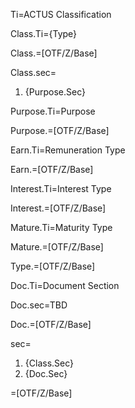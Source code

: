 Ti=ACTUS Classification

Class.Ti={Type}

Class.=[OTF/Z/Base]

Class.sec=<ol><li>{Purpose.Sec}</ol>

Purpose.Ti=Purpose

Purpose.=[OTF/Z/Base]

Earn.Ti=Remuneration Type

Earn.=[OTF/Z/Base]

Interest.Ti=Interest Type

Interest.=[OTF/Z/Base]

Mature.Ti=Maturity Type

Mature.=[OTF/Z/Base]

Type.=[OTF/Z/Base]


Doc.Ti=Document Section

Doc.sec=TBD

Doc.=[OTF/Z/Base]

sec=<ol><li>{Class.Sec}<li>{Doc.Sec}</ol>


=[OTF/Z/Base]